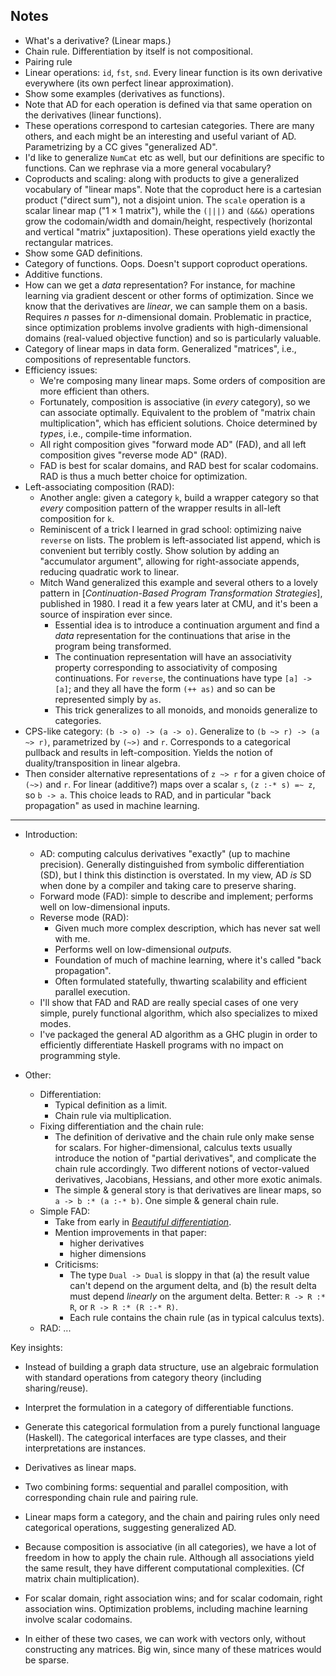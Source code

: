 ## Notes

[*Beautiful differentiation*]: http://conal.net/papers/beautiful-differentiation/ "Paper by Conal Elliott (2009)"

*   What's a derivative?
    (Linear maps.)
*   Chain rule.
    Differentiation by itself is not compositional.
*   Pairing rule
*   Linear operations: `id`, `fst`, `snd`.
    Every linear function is its own derivative everywhere (its own perfect linear approximation).
*   Show some examples (derivatives as functions).
*   Note that AD for each operation is defined via that same operation on the derivatives (linear functions).
*   These operations correspond to cartesian categories.
    There are many others, and each might be an interesting and useful variant of AD.
    Parametrizing by a CC gives "generalized AD".
*   I'd like to generalize `NumCat` etc as well, but our definitions are specific to functions.
    Can we rephrase via a more general vocabulary?
*   Coproducts and scaling: along with products to give a generalized vocabulary of "linear maps".
    Note that the coproduct here is a cartesian product ("direct sum"), not a disjoint union.
    The `scale` operation is a scalar linear map ("$1 \times 1$ matrix"), while the `(|||)` and `(&&&)` operations grow the codomain/width and domain/height, respectively (horizontal and vertical "matrix" juxtaposition).
    These operations yield exactly the rectangular matrices.
*   Show some GAD definitions.
*   Category of functions.
    Oops. Doesn't support coproduct operations.
*   Additive functions.
*   How can we get a *data* representation?
    For instance, for machine learning via gradient descent or other forms of optimization.
    Since we know that the derivatives are *linear*, we can sample them on a basis.
    Requires $n$ passes for $n$-dimensional domain.
    Problematic in practice, since optimization problems involve gradients with high-dimensional domains (real-valued objective function) and so is particularly valuable.
*   Category of linear maps in data form.
    Generalized "matrices", i.e., compositions of representable functors.
*   Efficiency issues:
    *   We're composing many linear maps.
        Some orders of composition are more efficient than others.
    *   Fortunately, composition is associative (in *every* category), so we can associate optimally.
        Equivalent to the problem of "matrix chain multiplication", which has efficient solutions.
        Choice determined by *types*, i.e., compile-time information.
    *   All right composition gives "forward mode AD" (FAD), and all left composition gives "reverse mode AD" (RAD).
    *   FAD is best for scalar domains, and RAD best for scalar codomains.
        RAD is thus a much better choice for optimization.
*   Left-associating composition (RAD):
    *   Another angle: given a category `k`, build a wrapper category so that *every* composition pattern of the wrapper results in all-left composition for `k`.
    *   Reminiscent of a trick I learned in grad school: optimizing naive `reverse` on lists.
        The problem is left-associated list append, which is convenient but terribly costly.
        Show solution by adding an "accumulator argument", allowing for right-associate appends, reducing quadratic work to linear.
    *   Mitch Wand generalized this example and several others to a lovely pattern in [*Continuation-Based Program Transformation Strategies*], published in 1980.
        I read it a few years later at CMU, and it's been a source of inspiration ever since.
        *   Essential idea is to introduce a continuation argument and find a *data* representation for the continuations that arise in the program being transformed.
        *   The continuation representation will have an associativity property corresponding to associativity of composing continuations.
            For `reverse`, the continuations have type `[a] -> [a]`; and they all have the form `(++ as)` and so can be represented simply by `as`.
        *   This trick generalizes to all monoids, and monoids generalize to categories.
*   CPS-like category: `(b -> o) -> (a -> o)`.
    Generalize to `(b ~> r) -> (a ~> r)`, parametrized by `(~>)` and `r`.
    Corresponds to a categorical pullback and results in left-composition.
    Yields the notion of duality/transposition in linear algebra.
*   Then consider alternative representations of `z ~> r` for a given choice of `(~>)` and `r`.
    For linear (additive?) maps over a scalar `s`, `(z :-* s) =~ z`, so `b -> a`.
    This choice leads to RAD, and in particular "back propagation" as used in machine learning.

* * * * * * * * * * * * * * * * * * * *

*   Introduction:
    *   AD: computing calculus derivatives "exactly" (up to machine precision).
        Generally distinguished from symbolic differentiation (SD), but I think this distinction is overstated.
        In my view, AD *is* SD when done by a compiler and taking care to preserve sharing.
    *   Forward mode (FAD): simple to describe and implement; performs well on low-dimensional inputs.
    *   Reverse mode (RAD):
        *   Given much more complex description, which has never sat well with me.
        *   Performs well on low-dimensional *outputs*.
        *   Foundation of much of machine learning, where it's called "back propagation".
        *   Often formulated statefully, thwarting scalability and efficient parallel execution.
    *   I'll show that FAD and RAD are really special cases of one very simple, purely functional algorithm, which also specializes to mixed modes.
    *   I've packaged the general AD algorithm as a GHC plugin in order to efficiently differentiate Haskell programs with no impact on programming style.

*   Other:
    *   Differentiation:
        *   Typical definition as a limit.
        *   Chain rule via multiplication.
    *   Fixing differentiation and the chain rule:
        *   The definition of derivative and the chain rule only make sense for scalars.
            For higher-dimensional, calculus texts usually introduce the notion of "partial derivatives", and complicate the chain rule accordingly.
            Two different notions of vector-valued derivatives, Jacobians, Hessians, and other more exotic animals.
        *   The simple & general story is that derivatives are linear maps, so `a -> b :* (a :-* b)`.
            One simple & general chain rule.
    *   Simple FAD:
        *   Take from early in [*Beautiful differentiation*].
        *   Mention improvements in that paper:
            *   higher derivatives
            *   higher dimensions
        *   Criticisms:
            *   The type `Dual -> Dual` is sloppy in that (a) the result value can't depend on the argument delta, and (b) the result delta must depend *linearly* on the argument delta.
                Better: `R -> R :* R`, or `R -> R :* (R :-* R)`.
            *   Each rule contains the chain rule (as in typical calculus texts).
    *   RAD: ...

Key insights:

*   Instead of building a graph data structure, use an algebraic formulation with standard operations from category theory (including sharing/reuse).
*   Interpret the formulation in a category of differentiable functions.
*   Generate this categorical formulation from a purely functional language (Haskell).
    The categorical interfaces are type classes, and their interpretations are instances.

*   Derivatives as linear maps.
*   Two combining forms: sequential and parallel composition, with corresponding chain rule and pairing rule.
*   Linear maps form a category, and the chain and pairing rules only need categorical operations, suggesting generalized AD.

*   Because composition is associative (in all categories), we have a lot of freedom in how to apply the chain rule.
    Although all associations yield the same result, they have different computational complexities.
    (Cf matrix chain multiplication).
*   For scalar domain, right association wins; and for scalar codomain, right association wins.
    Optimization problems, including machine learning involve scalar codomains.
*   In either of these two cases, we can work with vectors only, without constructing any matrices.
    Big win, since many of these matrices would be sparse.
